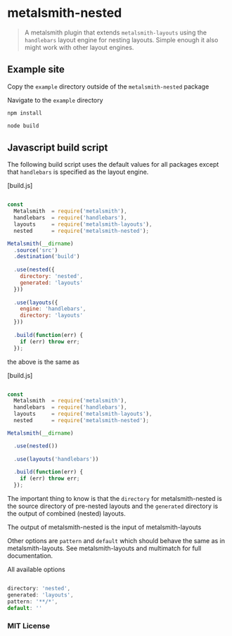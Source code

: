 # metalsmith-nested

> A metalsmith plugin that extends `metalsmith-layouts`
  using the `handlebars` layout engine for nesting layouts.
  Simple enough it also might work with other layout engines.

## Example site

Copy the `example` directory outside of the `metalsmith-nested` package

Navigate to the `example` directory

```bash
npm install
```

```bash
node build
```

## Javascript build script

The following build script uses the default values for all packages
except that `handlebars` is specified as the layout engine.

[build.js]

```javascript

const
  Metalsmith  = require('metalsmith'),
  handlebars  = require('handlebars'),
  layouts     = require('metalsmith-layouts'),
  nested      = require('metalsmith-nested');

Metalsmith(__dirname)
  .source('src')
  .destination('build')
  
  .use(nested({
    directory: 'nested',
    generated: 'layouts'
  }))
  
  .use(layouts({
    engine: 'handlebars',
    directory: 'layouts'
  }))
  
  .build(function(err) {
    if (err) throw err;
  });

```

the above is the same as

[build.js]
```javascript

const
  Metalsmith  = require('metalsmith'),
  handlebars  = require('handlebars'),
  layouts     = require('metalsmith-layouts'),
  nested      = require('metalsmith-nested');

Metalsmith(__dirname)

  .use(nested())
  
  .use(layouts('handlebars'))
  
  .build(function(err) {
    if (err) throw err;
  });

```

The important thing to know is that the `directory` for metalsmith-nested
is the source directory of pre-nested layouts and the `generated` directory
is the output of combined (nested) layouts.

The output of metalsmith-nested is the input of metalsmith-layouts

Other options are `pattern` and `default` which should behave the same as
in metalsmith-layouts. See metalsmith-layouts and multimatch for full
documentation.

All available options

```javascript

directory: 'nested',
generated: 'layouts',
pattern: '**/*',
default: ''

```

### MIT License
